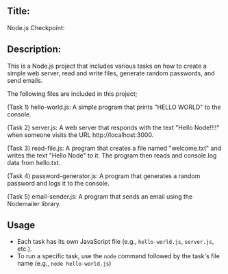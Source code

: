 ## Title:
Node.js Checkpoint: 


## Description:
This is a Node.js project that includes various tasks on how to create a simple web server, read and write files, generate random passwords, and send emails.

The following files are included in this project;

(Task 1) hello-world.js: A simple program that prints "HELLO WORLD" to the console.

(Task 2) server.js: A web server that responds with the text "Hello Node!!!!" when someone visits the URL http://localhost:3000.

(Task 3) read-file.js: A program that creates a file named "welcome.txt" and writes the text "Hello Node" to it. The program then reads and console.log data from hello.txt.

(Task 4) password-generator.js: A program that generates a random password and logs it to the console.

(Task 5) email-sender.js: A program that sends an email using the Nodemailer library.


## Usage
- Each task has its own JavaScript file (e.g., `hello-world.js`, `server.js`, etc.).
- To run a specific task, use the `node` command followed by the task's file name (e.g., `node hello-world.js`)